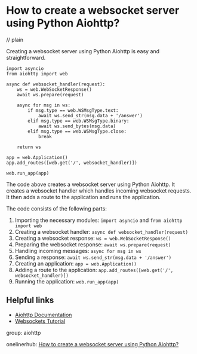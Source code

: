 # How to create a websocket server using Python Aiohttp?
// plain

Creating a websocket server using Python Aiohttp is easy and straightforward.

```
import asyncio
from aiohttp import web

async def websocket_handler(request):
    ws = web.WebSocketResponse()
    await ws.prepare(request)

    async for msg in ws:
        if msg.type == web.WSMsgType.text:
            await ws.send_str(msg.data + '/answer')
        elif msg.type == web.WSMsgType.binary:
            await ws.send_bytes(msg.data)
        elif msg.type == web.WSMsgType.close:
            break

    return ws

app = web.Application()
app.add_routes([web.get('/', websocket_handler)])

web.run_app(app)
```

The code above creates a websocket server using Python Aiohttp. It creates a websocket handler which handles incoming websocket requests. It then adds a route to the application and runs the application.

The code consists of the following parts:

1. Importing the necessary modules: `import asyncio` and `from aiohttp import web`
2. Creating a websocket handler: `async def websocket_handler(request)`
3. Creating a websocket response: `ws = web.WebSocketResponse()`
4. Preparing the websocket response: `await ws.prepare(request)`
5. Handling incoming messages: `async for msg in ws`
6. Sending a response: `await ws.send_str(msg.data + '/answer')`
7. Creating an application: `app = web.Application()`
8. Adding a route to the application: `app.add_routes([web.get('/', websocket_handler)])`
9. Running the application: `web.run_app(app)`

## Helpful links

- [Aiohttp Documentation](https://docs.aiohttp.org/en/stable/)
- [Websockets Tutorial](https://realpython.com/python-websockets/)

group: aiohttp

onelinerhub: [How to create a websocket server using Python Aiohttp?](https://onelinerhub.com/python-aiohttp/how-to-create-a-websocket-server-using-python-aiohttp)